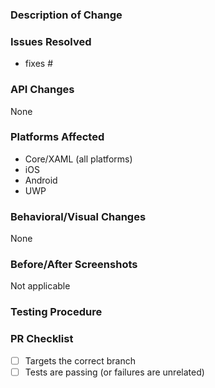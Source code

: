 <!-- WAIT! 

After July 15, 2020, feature related pull requests will be considered for the .NET MAUI release rather than Xamarin.Forms 5.0. See the [transition to .NET MAUI](https://github.com/xamarin/Xamarin.Forms/wiki/Feature-Roadmap#transition-to-net-maui) for more information.

Before you submit this PR, make sure you're building on and targeting the right branch!
     - If this is an enhancement or contains API changes or breaking changes, target main.
     - If the issue you're working on has a milestone, target the corresponding branch.
     - If this is a bug fix, target the branch of the latest stable version (unless the bug is only in a prerelease or main, of course!).
     See [Contributing](https://github.com/xamarin/Xamarin.Forms/blob/main/.github/CONTRIBUTING.md) for more tips!

     PLEASE DELETE THE ALL THESE COMMENTS BEFORE SUBMITTING! THANKS!!!
 -->
### Description of Change ###

<!-- Describe your changes here. If you're fixing a regression, please also include a link to the commit that first introduced this issue, if possible. -->

### Issues Resolved ### 
<!-- Please use the format "fixes #xxxx" for each issue this PR addresses -->

- fixes #

### API Changes ###
<!-- List all API changes here (or just put None), example:

Added:
 - bool FakeControl.MakeShiny { get; set; } //Bindable Property
 - void FakeControl.Clear ();

Changed:
 - object FakeControl.MakeShiny => FakeControl FakeControl.MakeShiny
 
 Removed:
 - object FakeControl.MakeShiny => FakeControl FakeControl.MakeShiny
 
 -->
 
 None

### Platforms Affected ### 
<!-- Please list all platforms affected by these changes -->

- Core/XAML (all platforms)
- iOS
- Android
- UWP

### Behavioral/Visual Changes ###
<!-- Describe any changes that may change how a user's app behaves or appears when upgrading to this version of the codebase. -->

None

### Before/After Screenshots ### 
<!-- If possible, take a screenshot of your test case before these changes were made and another screenshot after the changes were made to show possible visual changes. -->

Not applicable

### Testing Procedure ###
<!-- Please list the steps that should be taken to properly test these changes on each relevant platform. If you were unable to test these changes yourself on any or all platforms, please let us know. Also, if you are able to attach a video of your test run, you will be our personal hero. -->

### PR Checklist ###
<!-- To be completed by reviewers -->

- [ ] Targets the correct branch
- [ ] Tests are passing (or failures are unrelated)
